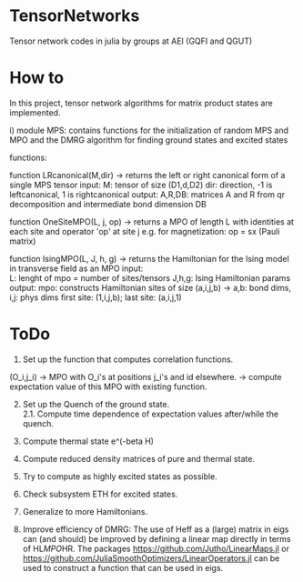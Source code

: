 # TensorNetworks
Tensor network codes in julia by groups at AEI (GQFI and QGUT)

# How to

In this project, tensor network algorithms for matrix product states are implemented.

i) module MPS:
    contains functions for the initialization of random MPS and MPO
    and the DMRG algorithm for finding ground states and excited states

   functions:

function LRcanonical(M,dir)
  -> returns the left or right canonical form of a single MPS tensor
  input:
  M: tensor of size (D1,d,D2)
  dir: direction, -1 is leftcanonical, 1 is rightcanonical
  output:
  A,R,DB: matrices A and R from qr decomposition and intermediate bond dimension DB

function OneSiteMPO(L, j, op)
  -> returns a MPO of length L with identities at each site and operator 'op' at site j
     e.g. for magnetization: op = sx (Pauli matrix)

function IsingMPO(L, J, h, g)
-> returns the Hamiltonian for the Ising model in transverse field as an MPO
input:   
L: lenght of mpo = number of sites/tensors
J,h,g: Ising Hamiltonian params
output:
mpo: constructs Hamiltonian sites of size (a,i,j,b) -> a,b: bond dims, i,j: phys dims
first site: (1,i,j,b); last site: (a,i,j,1)



# ToDo

1. Set up the function that computes correlation functions.

(O_i,j_i) -> MPO with O_i's at positions j_i's and id elsewhere. -> compute expectation value of this MPO with existing function.

2. Set up the Quench of the ground state.  
2.1. Compute time dependence of expectation values after/while the quench.

3. Compute thermal state e^(-beta H)

4. Compute reduced density matrices of pure and thermal state.

5. Try to compute as highly excited states as possible.

6. Check subsystem ETH for excited states.

7. Generalize to more Hamiltonians.

8. Improve efficiency of DMRG: The use of Heff as a (large) matrix in eigs can (and should) be improved by defining a linear map directly in terms of HL*MPO*HR. The packages https://github.com/Jutho/LinearMaps.jl or https://github.com/JuliaSmoothOptimizers/LinearOperators.jl can be used to construct a function that can be used in eigs.
